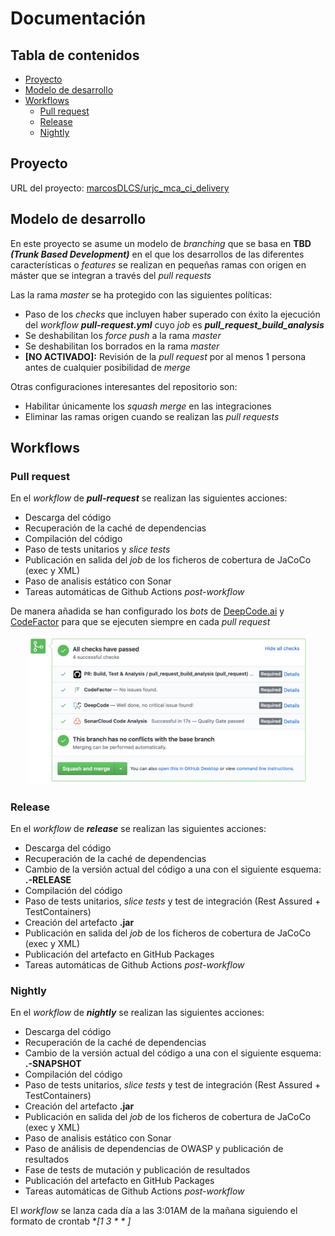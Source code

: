 # Documentación<!-- omit in toc -->

## Tabla de contenidos<!-- omit in toc -->

- [Proyecto](#proyecto)
- [Modelo de desarrollo](#modelo-de-desarrollo)
- [Workflows](#workflows)
  - [Pull request](#pull-request)
  - [Release](#release)
  - [Nightly](#nightly)

## Proyecto

URL del proyecto: [marcosDLCS/urjc_mca_ci_delivery](https://github.com/marcosDLCS/urjc_mca_ci_delivery)

## Modelo de desarrollo

En este proyecto se asume un modelo de *branching* que se basa en **TBD *(Trunk Based Development)*** en el que los desarrollos de las diferentes características o *features* se realizan en pequeñas ramas con origen en máster que se integran a través del *pull requests*

Las la rama *master* se ha protegido con las siguientes políticas:

- Paso de los *checks* que incluyen haber superado con éxito la ejecución del *workflow* ***pull-request.yml*** cuyo *job* es ***pull_request_build_analysis***
- Se deshabilitan los *force push* a la rama *master*
- Se deshabilitan los borrados en la rama *master*
- **[NO ACTIVADO]:** Revisión de la *pull request* por al menos 1 persona antes de cualquier posibilidad de *merge*

Otras configuraciones interesantes del repositorio son:

- Habilitar únicamente los *squash merge* en las integraciones
- Eliminar las ramas origen cuando se realizan las *pull requests*

## Workflows

### Pull request

En el *workflow* de ***pull-request*** se realizan las siguientes acciones:

- Descarga del código
- Recuperación de la caché de dependencias
- Compilación del código
- Paso de tests unitarios y *slice tests*
- Publicación en salida del *job* de los ficheros de cobertura de JaCoCo (exec y XML)
- Paso de analisis estático con Sonar
- Tareas automáticas de Github Actions *post-workflow* 

De manera añadida se han configurado los *bots* de [DeepCode.ai](https://www.deepcode.ai/) y [CodeFactor](https://www.codefactor.io/) para que se ejecuten siempre en cada *pull request*

<p align="center">
  <img width="450" src="resources/img/pr_checks.png">
</p>

### Release

En el *workflow* de ***release*** se realizan las siguientes acciones:

- Descarga del código
- Recuperación de la caché de dependencias
- Cambio de la versión actual del código a una con el siguiente esquema: **<version>.-RELEASE**
- Compilación del código
- Paso de tests unitarios, *slice tests* y test de integración (Rest Assured + TestContainers)
- Creación del artefacto **.jar**
- Publicación en salida del *job* de los ficheros de cobertura de JaCoCo (exec y XML)
- Publicación del artefacto en GitHub Packages
- Tareas automáticas de Github Actions *post-workflow* 

### Nightly

En el *workflow* de ***nightly*** se realizan las siguientes acciones:

- Descarga del código
- Recuperación de la caché de dependencias
- Cambio de la versión actual del código a una con el siguiente esquema: **<version>.<sha-8>-SNAPSHOT**
- Compilación del código
- Paso de tests unitarios, *slice tests* y test de integración (Rest Assured + TestContainers)
- Creación del artefacto **.jar**
- Publicación en salida del *job* de los ficheros de cobertura de JaCoCo (exec y XML)
- Paso de analisis estático con Sonar
- Paso de análisis de dependencias de OWASP y publicación de resultados
- Fase de tests de mutación y publicación de resultados
- Publicación del artefacto en GitHub Packages
- Tareas automáticas de Github Actions *post-workflow*

El *workflow* se lanza cada día a las 3:01AM de la mañana siguiendo el formato de crontab **[1 3 * * *]**
